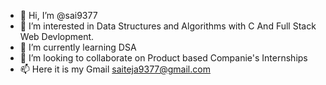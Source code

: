 - 👋 Hi, I’m @sai9377
- 👀 I’m interested in Data Structures and Algorithms with C And Full Stack Web Devlopment.
- 🌱 I’m currently learning DSA
- 💞️ I’m looking to collaborate on Product based Companie's Internships 
- 📫 Here it is my Gmail saiteja9377@gmail.com

<!---
sai9377/sai9377 is a ✨ special ✨ repository because its `README.md` (this file) appears on your GitHub profile.
You can click the Preview link to take a look at your changes.
--->
